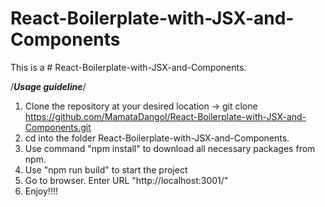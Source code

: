 # React-Boilerplate-with-JSX-and-Components
This is a # React-Boilerplate-with-JSX-and-Components.

/*********Usage guideline*********/

1. Clone the repository at your desired location 
     -> git clone https://github.com/MamataDangol/React-Boilerplate-with-JSX-and-Components.git
2. cd into the folder React-Boilerplate-with-JSX-and-Components.
3. Use command "npm install" to download all necessary packages from npm.
4. Use "npm run build" to start the project
5. Go to browser. Enter URL "http://localhost:3001/"
6. Enjoy!!!!